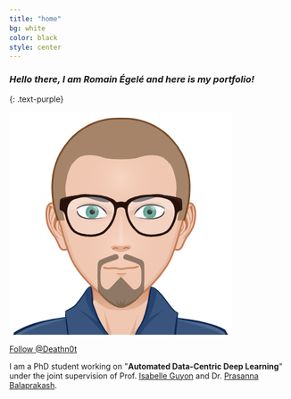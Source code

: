 ```yaml
---
title: "home"
bg: white
color: black
style: center
---
```


### *Hello there, I am Romain Égelé and here is my portfolio!*
{: .text-purple}

<img class="fa-stack subtlecircle" style="font-size:100px; background:rgba(255,166,0,0.1)" src="img/avatar.png" />


<!-- Place this tag where you want the button to render. -->
<a class="github-button" href="https://github.com/Deathn0t" data-size="large" data-show-count="true" aria-label="Follow @Deathn0t on GitHub">Follow @Deathn0t</a>

<!-- Place this tag in your head or just before your close body tag. -->
<script async defer src="https://buttons.github.io/buttons.js"></script>

I am a PhD student working on "**Automated Data-Centric Deep Learning**" under the joint supervision of Prof. <a href="https://guyon.chalearn.org">Isabelle Guyon</a> and Dr. <a href="http://pbalapra.github.io">Prasanna Balaprakash</a>.


